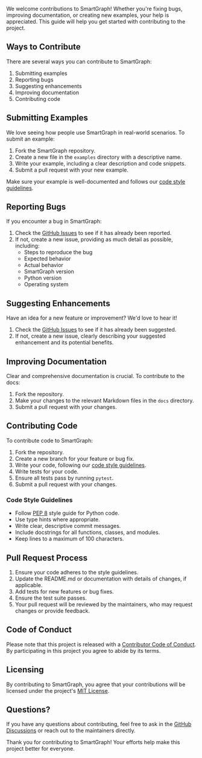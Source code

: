 We welcome contributions to SmartGraph! Whether you're fixing bugs, improving documentation, or creating new examples, your help is appreciated. This guide will help you get started with contributing to the project.

## Ways to Contribute

There are several ways you can contribute to SmartGraph:

1. Submitting examples
2. Reporting bugs
3. Suggesting enhancements
4. Improving documentation
5. Contributing code

## Submitting Examples

We love seeing how people use SmartGraph in real-world scenarios. To submit an example:

1. Fork the SmartGraph repository.
2. Create a new file in the `examples` directory with a descriptive name.
3. Write your example, including a clear description and code snippets.
4. Submit a pull request with your new example.

Make sure your example is well-documented and follows our [code style guidelines](#code-style-guidelines).

## Reporting Bugs

If you encounter a bug in SmartGraph:

1. Check the [GitHub Issues](https://github.com/waveuphq/smartgraph/issues) to see if it has already been reported.
2. If not, create a new issue, providing as much detail as possible, including:
   - Steps to reproduce the bug
   - Expected behavior
   - Actual behavior
   - SmartGraph version
   - Python version
   - Operating system

## Suggesting Enhancements

Have an idea for a new feature or improvement? We'd love to hear it!

1. Check the [GitHub Issues](https://github.com/waveuphq/smartgraph/issues) to see if it has already been suggested.
2. If not, create a new issue, clearly describing your suggested enhancement and its potential benefits.

## Improving Documentation

Clear and comprehensive documentation is crucial. To contribute to the docs:

1. Fork the repository.
2. Make your changes to the relevant Markdown files in the `docs` directory.
3. Submit a pull request with your changes.

## Contributing Code

To contribute code to SmartGraph:

1. Fork the repository.
2. Create a new branch for your feature or bug fix.
3. Write your code, following our [code style guidelines](#code-style-guidelines).
4. Write tests for your code.
5. Ensure all tests pass by running `pytest`.
6. Submit a pull request with your changes.

### Code Style Guidelines

- Follow [PEP 8](https://www.python.org/dev/peps/pep-0008/) style guide for Python code.
- Use type hints where appropriate.
- Write clear, descriptive commit messages.
- Include docstrings for all functions, classes, and modules.
- Keep lines to a maximum of 100 characters.

## Pull Request Process

1. Ensure your code adheres to the style guidelines.
2. Update the README.md or documentation with details of changes, if applicable.
3. Add tests for new features or bug fixes.
4. Ensure the test suite passes.
5. Your pull request will be reviewed by the maintainers, who may request changes or provide feedback.

## Code of Conduct

Please note that this project is released with a [Contributor Code of Conduct](CODE_OF_CONDUCT.md). By participating in this project you agree to abide by its terms.

## Licensing

By contributing to SmartGraph, you agree that your contributions will be licensed under the project's [MIT License](LICENSE).

## Questions?

If you have any questions about contributing, feel free to ask in the [GitHub Discussions](https://github.com/waveuphq/smartgraph/discussions) or reach out to the maintainers directly.

Thank you for contributing to SmartGraph! Your efforts help make this project better for everyone.
